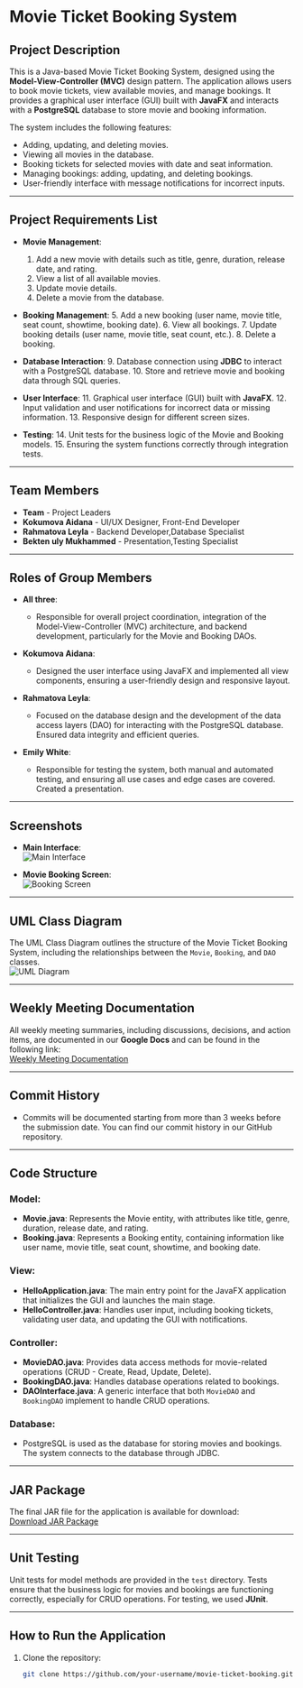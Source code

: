 # Movie Ticket Booking System

## Project Description

This is a Java-based Movie Ticket Booking System, designed using the **Model-View-Controller (MVC)** design pattern. The application allows users to book movie tickets, view available movies, and manage bookings. It provides a graphical user interface (GUI) built with **JavaFX** and interacts with a **PostgreSQL** database to store movie and booking information.

The system includes the following features:
- Adding, updating, and deleting movies.
- Viewing all movies in the database.
- Booking tickets for selected movies with date and seat information.
- Managing bookings: adding, updating, and deleting bookings.
- User-friendly interface with message notifications for incorrect inputs.

---

## Project Requirements List

- **Movie Management**:
  1. Add a new movie with details such as title, genre, duration, release date, and rating.
  2. View a list of all available movies.
  3. Update movie details.
  4. Delete a movie from the database.

- **Booking Management**:
  5. Add a new booking (user name, movie title, seat count, showtime, booking date).
  6. View all bookings.
  7. Update booking details (user name, movie title, seat count, etc.).
  8. Delete a booking.

- **Database Interaction**:
  9. Database connection using **JDBC** to interact with a PostgreSQL database.
  10. Store and retrieve movie and booking data through SQL queries.

- **User Interface**:
  11. Graphical user interface (GUI) built with **JavaFX**.
  12. Input validation and user notifications for incorrect data or missing information.
  13. Responsive design for different screen sizes.
  
- **Testing**:
  14. Unit tests for the business logic of the Movie and Booking models.
  15. Ensuring the system functions correctly through integration tests.

---

## Team Members

- **Team** - Project Leaders
- **Kokumova Aidana** - UI/UX Designer, Front-End Developer
- **Rahmatova Leyla** - Backend Developer,Database Specialist
- **Bekten uly Mukhammed** - Presentation,Testing Specialist

---

## Roles of Group Members

- **All three**: 
  - Responsible for overall project coordination, integration of the Model-View-Controller (MVC) architecture, and backend development, particularly for the Movie and Booking DAOs.
  
- **Kokumova Aidana**: 
  - Designed the user interface using JavaFX and implemented all view components, ensuring a user-friendly design and responsive layout.

- **Rahmatova Leyla**: 
  - Focused on the database design and the development of the data access layers (DAO) for interacting with the PostgreSQL database. Ensured data integrity and efficient queries.

- **Emily White**: 
  - Responsible for testing the system, both manual and automated testing, and ensuring all use cases and edge cases are covered. Created a presentation.

---

## Screenshots

- **Main Interface**:  
  ![Main Interface](path-to-your-screenshot.png)
  
- **Movie Booking Screen**:  
  ![Booking Screen](path-to-your-screenshot.png)

---

## UML Class Diagram

The UML Class Diagram outlines the structure of the Movie Ticket Booking System, including the relationships between the `Movie`, `Booking`, and `DAO` classes.  
![UML Diagram](path-to-your-uml-diagram.png)

---

## Weekly Meeting Documentation

All weekly meeting summaries, including discussions, decisions, and action items, are documented in our **Google Docs** and can be found in the following link:  
[Weekly Meeting Documentation](https://link-to-google-docs)

---

## Commit History

- Commits will be documented starting from more than 3 weeks before the submission date. You can find our commit history in our GitHub repository.

---

## Code Structure

### Model:
- **Movie.java**: Represents the Movie entity, with attributes like title, genre, duration, release date, and rating.
- **Booking.java**: Represents a Booking entity, containing information like user name, movie title, seat count, showtime, and booking date.

### View:
- **HelloApplication.java**: The main entry point for the JavaFX application that initializes the GUI and launches the main stage.
- **HelloController.java**: Handles user input, including booking tickets, validating user data, and updating the GUI with notifications.

### Controller:
- **MovieDAO.java**: Provides data access methods for movie-related operations (CRUD - Create, Read, Update, Delete).
- **BookingDAO.java**: Handles database operations related to bookings.
- **DAOInterface.java**: A generic interface that both `MovieDAO` and `BookingDAO` implement to handle CRUD operations.

### Database:
- PostgreSQL is used as the database for storing movies and bookings. The system connects to the database through JDBC.

---

## JAR Package

The final JAR file for the application is available for download:  
[Download JAR Package](path-to-your-jar-file)

---

## Unit Testing

Unit tests for model methods are provided in the `test` directory. Tests ensure that the business logic for movies and bookings are functioning correctly, especially for CRUD operations. For testing, we used **JUnit**.

---

## How to Run the Application

1. Clone the repository:
   ```bash
   git clone https://github.com/your-username/movie-ticket-booking.git
